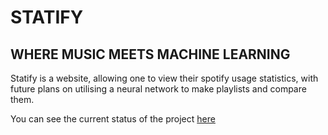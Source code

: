 # STATIFY

## WHERE MUSIC MEETS MACHINE LEARNING

Statify is a website, allowing one to view their spotify usage statistics, with future plans on utilising a neural network to make playlists and compare them.

You can see the current status of the project [here](https://johrikeshav.github.io/statify/)
